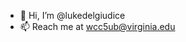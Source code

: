 - 👋 Hi, I’m @lukedelgiudice
- 📫 Reach me at wcc5ub@virginia.edu


<!---
lukedelgiudice/lukedelgiudice is a ✨ special ✨ repository because its `README.md` (this file) appears on your GitHub profile.
You can click the Preview link to take a look at your changes.
--->
